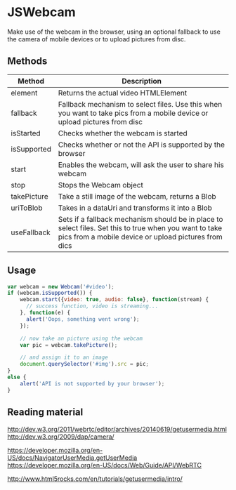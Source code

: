 
JSWebcam
========

Make use of the webcam in the browser, using an optional fallback to use the camera of mobile devices or to upload pictures from disc.


Methods
-------

| Method      | Description                                               |
|-------------|-----------------------------------------------------------|
| element     | Returns the actual video HTMLElement                      |
| fallback    | Fallback mechanism to select files. Use this when you want to take pics from a mobile device or upload pictures from disc |
| isStarted   | Checks whether the webcam is started                      |
| isSupported | Checks whether or not the API is supported by the browser |
| start       | Enables the webcam, will ask the user to share his webcam |
| stop        | Stops the Webcam object                                   |
| takePicture | Take a still image of the webcam, returns a Blob          |
| uriToBlob   | Takes in a dataUri and transforms it into a Blob          |
| useFallback | Sets if a fallback mechanism should be in place to select files. Set this to true when you want to take pics from a mobile device or upload pictures from dics |


Usage
-----

```javascript
var webcam = new Webcam('#video');
if (webcam.isSupported()) {
	webcam.start({video: true, audio: false}, function(stream) {
      // success function, video is streaming...
    }, function(e) {
      alert('Oops, something went wrong');
    });

    // now take an picture using the webcam
    var pic = webcam.takePicture();

    // and assign it to an image
    document.querySelector('#img').src = pic;
}
else {
	alert('API is not supported by your browser');
}
```

Reading material
-----
http://dev.w3.org/2011/webrtc/editor/archives/20140619/getusermedia.html
http://dev.w3.org/2009/dap/camera/

https://developer.mozilla.org/en-US/docs/NavigatorUserMedia.getUserMedia
https://developer.mozilla.org/en-US/docs/Web/Guide/API/WebRTC

http://www.html5rocks.com/en/tutorials/getusermedia/intro/
